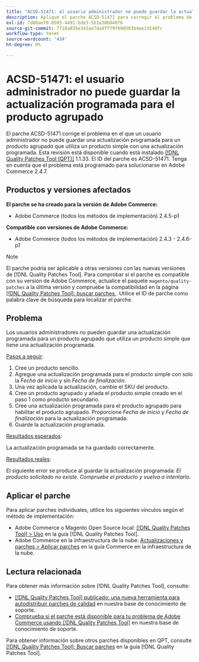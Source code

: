 ```yaml
---
title: "ACSD-51471: el usuario administrador no puede guardar la actualización programada para el producto agrupado"
description: Aplique el parche ACSD-51471 para corregir el problema de Adobe Commerce en el que un usuario administrador no puede guardar una actualización programada para un producto agrupado que utiliza un producto simple con una actualización programada.
exl-id: 7d80aef0-8505-4491-bde3-5b1a30b840f6
source-git-commit: 7718a835e343ae7da9ff79f690503b4ee1d140fc
workflow-type: tm+mt
source-wordcount: '434'
ht-degree: 0%

---
```


# ACSD-51471: el usuario administrador no puede guardar la actualización programada para el producto agrupado

El parche ACSD-51471 corrige el problema en el que un usuario administrador no puede guardar una actualización programada para un producto agrupado que utiliza un producto simple con una actualización programada. Esta revisión está disponible cuando está instalado [[!DNL Quality Patches Tool (QPT)]](/help/announcements/adobe-commerce-announcements/magento-quality-patches-released-new-tool-to-self-serve-quality-patches.md) 1.1.33. El ID del parche es ACSD-51471. Tenga en cuenta que el problema está programado para solucionarse en Adobe Commerce 2.4.7.

## Productos y versiones afectados

**El parche se ha creado para la versión de Adobe Commerce:**

* Adobe Commerce (todos los métodos de implementación) 2.4.5-p1

**Compatible con versiones de Adobe Commerce:**

* Adobe Commerce (todos los métodos de implementación) 2.4.3 - 2.4.6-p1

>[!NOTE]
>
>El parche podría ser aplicable a otras versiones con las nuevas versiones de [!DNL Quality Patches Tool]. Para comprobar si el parche es compatible con su versión de Adobe Commerce, actualice el paquete `magento/quality-patches` a la última versión y compruebe la compatibilidad en la página [[!DNL Quality Patches Tool]: buscar parches ](https://experienceleague.adobe.com/tools/commerce-quality-patches/index.html). Utilice el ID de parche como palabra clave de búsqueda para localizar el parche.

## Problema

Los usuarios administradores no pueden guardar una actualización programada para un producto agrupado que utiliza un producto simple que tiene una actualización programada.

<u>Pasos a seguir</u>:

1. Cree un producto sencillo.
1. Agregue una actualización programada para el producto simple con solo la *Fecha de inicio* y sin *Fecha de finalización*.
1. Una vez aplicada la actualización, cambie el SKU del producto.
1. Cree un producto agrupado y añada el producto simple creado en el paso 1 como producto secundario.
1. Cree una actualización programada para el producto agrupado para habilitar el producto agrupado. Proporcione *Fecha de inicio* y *Fecha de finalización* para la actualización programada.
1. Guarde la actualización programada.

<u>Resultados esperados</u>:

La actualización programada se ha guardado correctamente.

<u>Resultados reales</u>:

El siguiente error se produce al guardar la actualización programada: *El producto solicitado no existe. Compruebe el producto y vuelva a intentarlo.*

## Aplicar el parche

Para aplicar parches individuales, utilice los siguientes vínculos según el método de implementación:

* Adobe Commerce o Magento Open Source local: [[!DNL Quality Patches Tool] > Uso](https://experienceleague.adobe.com/docs/commerce-operations/tools/quality-patches-tool/usage.html) en la guía [!DNL Quality Patches Tool].
* Adobe Commerce en la infraestructura de la nube: [Actualizaciones y parches > Aplicar parches](https://experienceleague.adobe.com/docs/commerce-cloud-service/user-guide/develop/upgrade/apply-patches.html) en la guía Commerce en la infraestructura de la nube.

## Lectura relacionada

Para obtener más información sobre [!DNL Quality Patches Tool], consulte:

* [[!DNL Quality Patches Tool] publicado: una nueva herramienta para autodistribuir parches de calidad](/help/announcements/adobe-commerce-announcements/magento-quality-patches-released-new-tool-to-self-serve-quality-patches.md) en nuestra base de conocimiento de soporte.
* [Comprueba si el parche está disponible para tu problema de Adobe Commerce usando [!DNL Quality Patches Tool]](/help/support-tools/patches-available-in-qpt-tool/check-patch-for-magento-issue-with-magento-quality-patches.md) en nuestra base de conocimiento de soporte.

Para obtener información sobre otros parches disponibles en QPT, consulte [[!DNL Quality Patches Tool]: Buscar parches](https://experienceleague.adobe.com/tools/commerce-quality-patches/index.html) en la guía [!DNL Quality Patches Tool].
